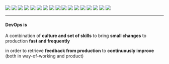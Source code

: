 <div class="r-stack">
  <img class="fragment" src="./images/devops-systemic-1.png" />
  <img class="fragment" src="./images/devops-systemic-2.png" />
  <img class="fragment" src="./images/devops-systemic-3.png" />
  <img class="fragment" src="./images/devops-systemic-4.png" />
  <img class="fragment" src="./images/devops-systemic-5.png" />
  <img class="fragment" src="./images/devops-systemic-6.png" />
  <img class="fragment" src="./images/devops-systemic-7.png" />
  <img class="fragment" src="./images/devops-systemic-8.png" />
  <img class="fragment" src="./images/devops-systemic-9.png" />
  <img class="fragment" src="./images/devops-systemic-10.png" />
  <img class="fragment" src="./images/devops-systemic-11.png" />
  <img class="fragment" src="./images/devops-systemic-12.png" />
  <img class="fragment" src="./images/devops-systemic-13.png" />
  <img class="fragment" src="./images/devops-systemic-14.png" />
  <img class="fragment" src="./images/devops-systemic-15.png" />
  <img class="fragment" src="./images/devops-systemic-16.png" />
  <img class="fragment" src="./images/devops-systemic-17.png" />
</div>

---

#### DevOps is

A combination of **culture and set of skills** 
to bring **small changes** to production
**fast and frequently** 

in order to retrieve **feedback from production** 
to **continuously improve**<br/>
(both in way-of-working and product)

